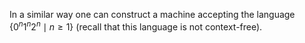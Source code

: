 In a similar way one can construct a machine accepting the language
$\{0^n 1^n 2^n \mid n \ge 1\}$ (recall that this language is not
context-free).
